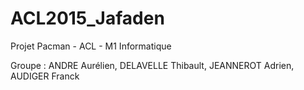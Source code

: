 # ACL2015_Jafaden
Projet Pacman - ACL - M1 Informatique

Groupe : ANDRE Aurélien, DELAVELLE Thibault, JEANNEROT Adrien, AUDIGER Franck
